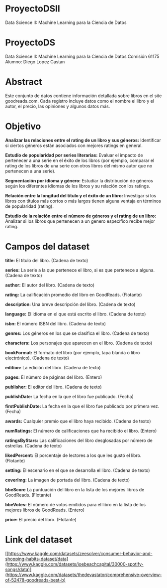 # ProyectoDSII
Data Science II: Machine Learning para la Ciencia de Datos


# ProyectoDS

Data Science II: Machine Learning para la Ciencia de Datos
Comisión 61175
Alumno: Diego Lopez Castan


# Abstract

Este conjunto de datos contiene información detallada sobre libros en el site goodreads.com. Cada registro incluye datos como el nombre el libro y el autor, el precio, las opiniones y algunos datos más.


# Objetivo

**Analizar las relaciones entre el rating de un libro y sus géneros:**
Identificar si ciertos géneros están asociados con mejores ratings en general.

**Estudio de popularidad por series literarias:** Evaluar el impacto de pertenecer a una serie en el éxito de los libros (por ejemplo, comparar el rating de los libros de una serie con otros libros del mismo autor que no pertenecen a una serie).

**Segmentación por idioma y género:** Estudiar la distribución de géneros según los diferentes idiomas de los libros y su relación con los ratings.

**Relación entre la longitud del título y el éxito de un libro:** Investigar si los libros con títulos más cortos o más largos tienen alguna ventaja en términos de popularidad (rating).

**Estudio de la relación entre el número de géneros y el rating de un libro:** Analizar si los libros que pertenecen a un genero específico recibe mejor rating.


# Campos del dataset

**title:** El título del libro. (Cadena de texto)

**series:** La serie a la que pertenece el libro, si es que pertenece a alguna. (Cadena de texto)

**author:** El autor del libro. (Cadena de texto)

**rating:** La calificación promedio del libro en GoodReads. (Flotante)

**description:** Una breve descripción del libro. (Cadena de texto)

**language:** El idioma en el que está escrito el libro. (Cadena de texto)

**isbn:** El número ISBN del libro. (Cadena de texto)

**genres:** Los géneros en los que se clasifica el libro. (Cadena de texto)

**characters:** Los personajes que aparecen en el libro. (Cadena de texto)

**bookFormat:** El formato del libro (por ejemplo, tapa blanda o libro electrónico). (Cadena de texto)

**edition:** La edición del libro. (Cadena de texto)

**pages:** El número de páginas del libro. (Entero)

**publisher:** El editor del libro. (Cadena de texto)

**publishDate:** La fecha en la que el libro fue publicado. (Fecha)

**firstPublishDate:** La fecha en la que el libro fue publicado por primera vez. (Fecha)

**awards:** Cualquier premio que el libro haya recibido. (Cadena de texto)

**numRatings:** El número de calificaciones que ha recibido el libro. (Entero)

**ratingsByStars:** Las calificaciones del libro desglosadas por número de estrellas. (Cadena de texto)

**likedPercent:** El porcentaje de lectores a los que les gustó el libro. (Flotante)

**setting:** El escenario en el que se desarrolla el libro. (Cadena de texto)

**coverImg:** La imagen de portada del libro. (Cadena de texto)

**bbeScore** La puntuación del libro en la lista de los mejores libros de GoodReads. (Flotante)

**bbeVotes:** El número de votos emitidos para el libro en la lista de los mejores libros de GoodReads. (Entero)

**price:** El precio del libro. (Flotante)

# Link del dataset
[[https://www.kaggle.com/datasets/zeesolver/consumer-behavior-and-shopping-habits-dataset/data](https://www.kaggle.com/datasets/joebeachcapital/30000-spotify-songs/data)](https://www.kaggle.com/datasets/thedevastator/comprehensive-overview-of-52478-goodreads-best-b)
